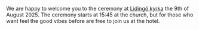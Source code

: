 We are happy to welcome you to the ceremony at [Lidingö kyrka](https://lidingoforsamling.se/kyrkor-och-lokaler/lidingo-kyrka/) the 9th of August 2025. 
The ceremony starts at 15:45 at the church, but for those who want feel the good vibes before are free to join us at the hotel.
